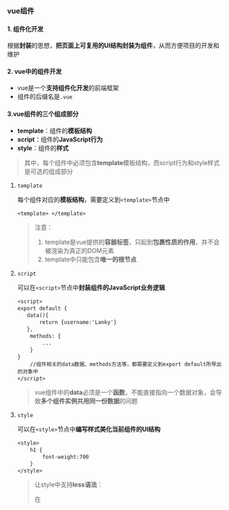 ### vue组件

#### 1. 组件化开发

根据**封装**的思想，**把页面上可复用的UI结构封装为组件**，从而方便项目的开发和维护

#### 2. vue中的组件开发

+ vue是一个**支持组件化开发**的前端框架
+ 组件的后缀名是`.vue`

#### 3.vue组件的三个组成部分

+ **template**：组件的**模板结构**
+ **script**：组件的**JavaScript行为**
+ **style**：组件的**样式**

> 其中，每个组件中必须包含**template**模板结构，而script行为和style样式是可选的组成部分

1. `template`

   每个组件对应的**模板结构**，需要定义到`<template>`节点中

   ```vue
   <template> </template>
   ```

   > 注意：
   >
   > 1. template是vue提供的**容器标签**，只起到**包裹性质的作用**，并不会被渲染为真正的DOM元素
   > 2. template中只能包含**唯一的根节点**

2. `script`

   可以在`<script>`节点中**封装组件的JavaScript业务逻辑**

   ```vue
   <script>
   export default { 
      data(){
          return {username:'Lanky'}
      },
       methods: {
           ...
       }
   }
       //组件相关的data数据、methods方法等，都需要定义到export default所导出的对象中
   </script>
   ```

   > vue组件中的**data**必须是一个**函数**，不能直接指向一个数据对象，会导致**多个组件实例共用同一份数据**的问题

3. `style`

   可以在`<style>`节点中**编写样式美化当前组件的UI结构**

   ```vue
   <style>
       h1 {
           font-weight:700
       }
   </style>
   ```

   > 让style中支持**less语法**：
   >
   > 在<style>标签上添加lang="less"属性，即可使用less语法编写组件的样式
   >
   > `<style lang="less> </style>"`

#### 4. 组件之间的父子关系

![image-20211024031745198](./md_image/1.png)

组件在被**封装**好之后，**彼此之间是互相独立的**。

在**使用**组件的时候，根据**彼此的嵌套关系**，形成了*父子关系、兄弟关系*

1. 使用组件的三个步骤

   + 步骤1：使用`import`语法**导入需要的组件**

     ```js
     import Left from '@/components/Left.vue'
     // @/表示src目录下，需要配置
     ```

   + 步骤2：使用**components**节点**注册组件**

     ```js
     export default {
         components: {
             Left
             //如果在模板结构中使用的是同名标签，可以简写为该组件名
             //要对它重命名，可以用 left:Left的形式
         }
     }
     ```

   + 步骤3：以**标签形式**使用刚才注册的组件

     ```html
     <div class="box">
         <Left></Left>
     </div>
     ```

2. 通过 components 注册的是**私有子组件**

   >例如：
   >
   >在组件 A 的 components 节点下，注册了组件 F
   >
   >则组件 F 只能用在组件 A 中；不能被用在组件 C 中

3.  注册**全局组件**

   在 vue 项目的 **main.js** 入口文件中，通过 `Vue.component()` 方法，可以注册全局组件

   ```js
   //导入需要全局注册的组件
   import Count from '@/components/Count.vue'
   //参数1：字符串格式，表示组件的‘注册名称’
   //参数2：需要被全局注册的组件
   Vue.component('MyCount',Count)
   ```

#### 5. 组件的props

组件的**自定义属性**。在封装通用组件时，合理地使用props可以**极大地提高组件的复用性**

```js
export default {
    props:['自定义属性A','自定义属性B','其他自定义属性...']
}
```

1. props是**只读**的，**不能直接修改**props的值，否则会报错

   要想修改 props 的值，可以把 **props 的值转存到 data** 中，因为 data 中的数据都是可读可写的

   ```js
   props:[init],
   data() {
       return {
           count:this.init 
           //把init的值转存到count
       }
   }
   ```

2. props 的 **default** 默认值

   在声明自定义属性时，可以通过对象形式的props里的default属性来**定义属性的默认值**

   ```js
   export default {
       props:{
           init:{
               default:0
           }
       }
   }
   ```

3.  props 的 **type** 值类型

   在声明自定义属性时，可以通过 type 来**定义属性的值类型**

   ```js
   export default {
       props:{
           init:{
               type:Number
               //如果传递过来的值不符合此类型，会在终端报错
           }
       }
   }
   ```

4. props 的 **required** 必填项

   可以通过 required 选项，**将属性设置为必填项，强制用户必须传递属性的值**

   ```js
   export default {
       props:{
           init:{
               required:true
               //必填项校验
           }
       }
   }
   ```

#### 6.组件之间的样式冲突问题

默认情况下，**写在`.vue`组件中的样式会全局生效**，因此容易造成多个组件之间的样式冲突问题

> 导致组件之间样式冲突的根本原因是：
>
> 1. 单页面应用程序中，所有组件的 DOM 结构，都是基于**唯一的 index.html 页面**进行呈现的
> 2. **每个组件中的样式**，都会**影响整个 index.html 页面**中的 DOM 元素

1. 解决方案：`style`节点的`scoped`属性

   + 原理：为每个组件**分配唯一的自定义属性**，在编写组件样式时，通过**属性选择器来控制样式的作用域**

     ```vue
     <template>
       <div class="container" data-v-001>
           <h3 data-v-001>属性选择器来控制样式的作用域</h3>
         </div>
     </template>
     <style lang="less">
         /* 通过[]属性选择器来防止组件之间的“样式冲突问题”，因为每个组件分配的自定义属性是“唯一的” */
         .container[data-v-001] {
             border:1px solid red;
         }
     </style>
     ```

   + 为了提高开发效率和开发体验，vue为`style`节点提供了`scoped`属性，从而防止组件之间的样式冲突问题（为每一个当前组件的标签自动分配唯一的自定义属性）

     ```vue
     <template>
       <div class="container">
           <h3>属性选择器来控制样式的作用域</h3>
         </div>
     </template>
     <style lang="less" scoped>
         /* style 节点中的scoped属性用来自动为每个组件分配唯一的“自定义属性”
         并自动为当前组件的DOM标签和style样式应用这个自定义属性，防止组件的样式冲突问题 */
         .container {
             border:1px solid red;
         }
     </style>
     ```

2. **/deep/**样式穿透

   如果给当前组件的 style 节点添加了 scoped 属性，则当前组件的样式对其**子组件**是**不生效**的。如果想让某些样式对子组件生效，可以使用 **/deep/ 深度选择器**

   ```vue
   <style lang="less" scoped>
       .title {
           color:blue; /* 不加/deep/时，生成的选择器格式为.title[data-v-xxx] */
       }
       /deep/ .title {
           color:bule; /* 加上/deep/时，生成的选择器格式为[data-v-xxx] .title */
       }
   </style>
   ```

   > 当使用第三方组件库的时候（如vant、layui），如果有修改第三方组件默认样式的需求，需要用到/deep/

#### 7. 组件的实例对象

html是无法自动解析.vue组件的，需要通过`vue-template-compiler`将vue组件编译成js文件渲染到页面上

一个组件在定义的时候只是一个模板结构（可以简单理解定义了一个构造函数），当以标签的形式去使用这个模板结构的时候才是在创建它的实例

### 生命周期

+ **生命周期**（Life Cycle）是指一个组件从**创建 -> 运行 -> 销毁**的整个阶段，强调的是一个**时间段**

+ **生命周期函数**：是由 vue 框架提供的**内置函数**，会伴随着组件的生命周期，**自动按次序执行**

+ 组件生命周期函数的分类

  ![image-lifecyclefunctions](./md_image/lifecycle_f.png)

+ 生命周期图示（***每学完一个阶段回来看看，加深理解***）

![image-20211024031745199](./md_image/lifecycle.png)

#### 1. 组件创建阶段

> 组件生命周期的第1个阶段

beforeCreate：基本没什么用（props、methods、data等未被创建）

**created：生命周期函数非常常用，经常在里面调用methods中的方法，请求服务器的数据，并且把请求到的数据，转存到data中，供template模板渲染的时候使用**

beforeMount：基本没什么用（HTML结构编译好放在内存中，DOM元素还在内存，未被渲染到页面）

**mounted：如果要操作当前组件的DOM，最早只能在mounted执行**

+ 此阶段每个函数执行1次

#### 2. 组件运行阶段

> 组件生命周期的第2个阶段

beforeUpdate：数据是新的，DOM结构是旧的

**updated：数据是新的，DOM结构也是新的。如果在数据变化后要操作最新的DOM结构，要把代码写在updated中**

+ 此阶段会执行最少0次，最多n次

#### 3. 组件销毁阶段

> 组件生命周期的第3个阶段（极少用）

beforeDestroy：将要销毁，尚未销毁

destroyed：DOM结构、数据等完全移除

+ 此阶段在销毁时执行1次

### 组件之间的数据共享

#### 1.组件之间的关系

​    最常见的有：

+ 父子关系
+ 兄弟关系

#### 2. 父子组件之间的数据共享

+ **父 -> 子**： 父组件向子组件共享数据

  父组件向子组件共享数据需要使用**自定义属性**

  ```vue
  //父组件
  <Son :msg="message" :user="userinfo"></Son>
  
  data() {
     return {
        message:'hello vue.js',
        userinfo: { name:'zs' , age:20}
          }
  }
  ```

  ```vue
  //子组件
  <template>
     <div>
         <p>父组件传过来的msg值为 ：{{ msg }}</p>
         <p>父组件传过来的user值为 ：{{ user }}</p>
      </div>
  </template>
  
  props:['msg','user']
  ```

+ **子-> 父**： 子组件向父组件共享数据

  子组件向父组件共享数据需要使用**自定义事件**

  ```vue
  //子组件
  <template>
    <button @click="send">向父组件共享数据</button>
  </template>
  <script>
  export default {
      data() {
          return {
              str:'data from son'
          }
      },
      methods: {
          send() {
              //自定义事件发送数据，第一个参数为自定义事件名，第二个参数为传送的数据
              this.$emit('sonData',this.str)
          }
      }
  }
  </script>
  ```

  ```vue
  //父组件
  <template>
  //自定义事件被触发时调用getSonData方法
     <Son @sonData="getSonData"></Son>
     <p>{{ dataFromSon }} </p>
  </template>
  <script>
      import Son from './components/Son.vue'
  export default {
      components:{Son},
      data() { return { dataFromSon}},
      methods: {
          // val是从子组件传过来的值
          getSonData(val) { this.dataFromSon = val}
      }
  }
  </script>
  ```

#### 3. 兄弟组件之间的数据共享

+ 在 vue2.x 中，兄弟组件之间数据共享的方案是 **`EventBus`**

  ```js
  // EventBus.js
  import Vue from 'vue'
  export default new Vue()
  ```

  ```vue
  //兄弟组件A,发送数据方使用$emit
  <script>
   import bus from './eventBus.js'
   export default {
       data() { return { bro:'hey bro~'}},
       methods: {
           sendToBro() {
               bus.$emit('share',this.bro)
           }
       }
   }
  </script>
  ```

  ```vue
  //兄弟组件B,接收数据方使用$on
  <script>
  import bus from './EventBus.js'
  export default {
      data() { return {brother:''}},
      created() {
          //自定义事件同名
          bus.$on('share',val => {
              this.brother = val
          })
      }
  }
  </script>
  ```

  

